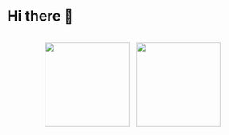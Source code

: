 # Hi there 👋

<br>

<div align="center">
  <img
    src="https://github-readme-stats.vercel.app/api?username=daspoet&show_icons=true&theme=tokyonight"
    height="170"
  />
  <img
    src="https://github-readme-stats.vercel.app/api/top-langs/?username=daspoet&layout=compact&hide=css&theme=tokyonight"
    height="170"
  style = "margin-left:10px;"/>
</div>
